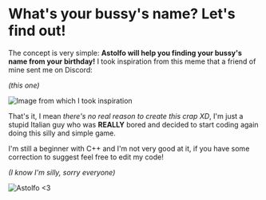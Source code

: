# What's your bussy's name? Let's find out!
The concept is very simple: **Astolfo will help you finding your bussy's name from your birthday!** I took inspiration from this meme that a friend of mine sent me on Discord:

*(this one)*

![Image from which I took inspiration](https://i.imgur.com/I8KNhV5.jpg)



That's it, I mean *there's no real reason to create this crap XD*, I'm just a stupid Italian guy who was **REALLY** bored and decided to start coding again doing this silly and simple game.

I'm still a beginner with C++ and I'm not very good at it, if you have some correction to suggest feel free to edit my code!

*(I know I'm silly, sorry everyone)*

![Astolfo <3](https://i.imgur.com/XKxUDOu.jpeg)
